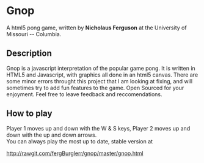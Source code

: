 Gnop
====

A html5 pong game, written by **Nicholaus Ferguson** at the University of Missouri -- Columbia.  


Description
-----------

Gnop is a javascript interpretation of the popular game pong.
It is written in HTML5 and Javascript, with graphics all done in an html5 canvas.
There are some minor errors throught this project that I am looking at fixing,
and will sometimes try to add fun features to the game.  Open Sourced for your enjoyment.
Feel free to leave feedback and reccomendations.


How to play
-----------

Player 1 moves up and down with the W & S keys, Player 2 moves up and down with the up and down arrows.  
You can always play the most up to date, stable version at 

http://rawgit.com/fergBurglerr/gnop/master/gnop.html

